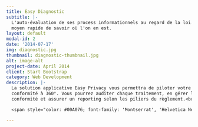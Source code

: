 ```yaml
---
title: Easy Diagnostic
subtitle: |-
  L'auto-évaluation de ses process informationnels au regard de la loi. Un
  moyen rapide de savoir où l'on en est.
layout: default
modal-id: 2
date: '2014-07-17'
img: diagnostic.jpg
thumbnail: diagnostic-thumbnail.jpg
alt: image-alt
project-date: April 2014
client: Start Bootstrap
category: Web Development
description: |-
  La solution applicative Easy Privacy vous permettra de piloter votre
  conformité à 360°. Vous pourrez auditer chaque traitement, en gérer la
  conformité et assurer un reporting selon les piliers du règlement.<br/><br/>

  <span style="color: #00A076; font-family: 'Montserrat', 'Helvetica Neue', Helvetica, Arial, sans-serif'>En cours de développement</span>

---
```



